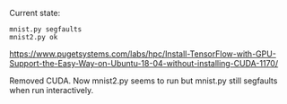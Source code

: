 Current state:

    mnist.py segfaults
    mnist2.py ok

https://www.pugetsystems.com/labs/hpc/Install-TensorFlow-with-GPU-Support-the-Easy-Way-on-Ubuntu-18-04-without-installing-CUDA-1170/

Removed CUDA. Now mnist2.py seems to run but mnist.py still segfaults when run interactively.
